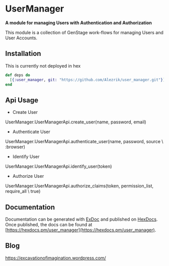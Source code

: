 # UserManager

**A module for managing Users with Authentication and Authorization**

This module is a collection of GenStage work-flows for managing Users and User Accounts.

## Installation

This is currently not deployed in hex

```elixir
def deps do
  [{:user_manager, git: "https://github.com/Alezrik/user_manager.git"}]
end
```

## Api Usage

* Create User

UserManager.UserManagerApi.create_user(name, password, email)

* Authenticate User

UserManager.UserManagerApi.authenticate_user(name, password, source \\ :browser)

* Identify User

UserManager.UserManagerApi.identify_user(token)

* Authorize User

UserManager.UserManagerApi.authorize_claims(token, permission_list, require_all \\ true) 

## Documentation

Documentation can be generated with [ExDoc](https://github.com/elixir-lang/ex_doc)
and published on [HexDocs](https://hexdocs.pm). Once published, the docs can
be found at [https://hexdocs.pm/user_manager](https://hexdocs.pm/user_manager).

## Blog
https://excavationofimagination.wordpress.com/